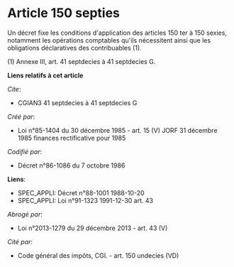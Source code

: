 # Article 150 septies

Un décret fixe les conditions d'application des articles 150 ter à 150 sexies, notamment les opérations comptables qu'ils
nécessitent ainsi que les obligations déclaratives des contribuables (1).

(1) Annexe III, art. 41 septdecies à 41 septdecies G.

**Liens relatifs à cet article**

_Cite_:

  - CGIAN3 41 septdecies à 41 septdecies G

_Créé par_:

  - Loi n°85-1404 du 30 décembre 1985 - art. 15 (V) JORF 31 décembre 1985 finances rectificative pour 1985

_Codifié par_:

  - Décret n°86-1086 du 7 octobre 1986

**Liens**:

  - SPEC_APPLI: Décret n°88-1001 1988-10-20
  - SPEC_APPLI: Loi n°91-1323  1991-12-30 art. 43

_Abrogé par_:

  - Loi n°2013-1279 du 29 décembre 2013 - art. 43 (V)

_Cité par_:

  - Code général des impôts, CGI. - art. 150 undecies (VD)
